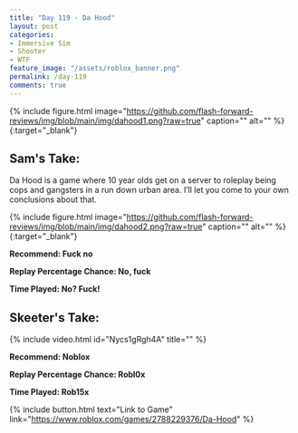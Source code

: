 ```yaml
---
title: "Day 119 - Da Hood"
layout: post
categories:
- Immersive Sim
- Shooter
- WTF
feature_image: "/assets/roblox_banner.png"
permalink: /day-119
comments: true
---
```


{% include figure.html image="https://github.com/flash-forward-reviews/img/blob/main/img/dahood1.png?raw=true" caption="" alt="" %}{:target="_blank"}

## Sam's Take:

Da Hood is a game where 10 year olds get on a server to roleplay being cops and gangsters in a run down urban area. I’ll let you come to your own conclusions about that.

{% include figure.html image="https://github.com/flash-forward-reviews/img/blob/main/img/dahood2.png?raw=true" caption="" alt="" %}{:target="_blank"}

**Recommend: Fuck no**

**Replay Percentage Chance: No, fuck**

**Time Played: No? Fuck!**

## Skeeter's Take:

{% include video.html id="Nycs1gRgh4A" title="" %}

**Recommend: Noblox**

**Replay Percentage Chance: Robl0x**

**Time Played: Rob15x**

{% include button.html text="Link to Game" link="https://www.roblox.com/games/2788229376/Da-Hood" %}